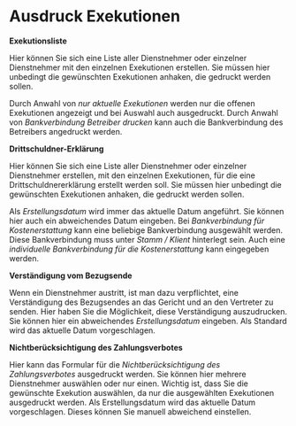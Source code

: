 # Ausdruck Exekutionen

**Exekutionsliste**

Hier können Sie sich eine Liste aller Dienstnehmer oder einzelner Dienstnehmer mit den einzelnen Exekutionen erstellen. Sie müssen hier unbedingt die gewünschten Exekutionen anhaken, die gedruckt werden sollen.

Durch Anwahl von *nur aktuelle Exekutionen* werden nur die offenen Exekutionen angezeigt und bei Auswahl auch ausgedruckt. Durch Anwahl von *Bankverbindung Betreiber drucken* kann auch die Bankverbindung des Betreibers angedruckt werden.

**Drittschuldner-Erklärung**

Hier können Sie sich eine Liste aller Dienstnehmer oder einzelner Dienstnehmer erstellen, mit den einzelnen Exekutionen, für die eine Drittschuldnererklärung erstellt werden soll. Sie müssen hier unbedingt die gewünschten Exekutionen anhaken, die gedruckt werden sollen.

Als *Erstellungsdatum* wird immer das aktuelle Datum angeführt. Sie können hier auch ein abweichendes Datum eingeben. Bei *Bankverbindung für Kostenerstattung* kann eine beliebige Bankverbindung ausgewählt werden. Diese Bankverbindung muss unter *Stamm / Klient* hinterlegt sein. Auch eine *individuelle Bankverbindung für die Kostenerstattung* kann eingegeben werden.

**Verständigung vom Bezugsende**

Wenn ein Dienstnehmer austritt, ist man dazu verpflichtet, eine Verständigung des Bezugsendes an das Gericht und an den Vertreter zu senden. Hier haben Sie die Möglichkeit, diese Verständigung auszudrucken. Sie können hier ein abweichendes *Erstellungsdatum* eingeben. Als Standard wird das aktuelle Datum vorgeschlagen.

**Nichtberücksichtigung des Zahlungsverbotes**

Hier kann das Formular für die *Nichtberücksichtigung des Zahlungsverbotes* ausgedruckt werden. Sie können hier mehrere Dienstnehmer auswählen oder nur einen. Wichtig ist, dass Sie die gewünschte Exekution auswählen, da nur die ausgewählten Exekutionen ausgedruckt werden. Als Erstellungsdatum wird das aktuelle Datum vorgeschlagen. Dieses können Sie manuell abweichend einstellen.
